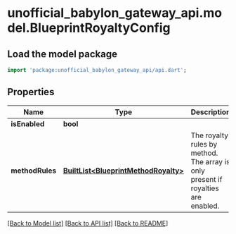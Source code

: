 # unofficial_babylon_gateway_api.model.BlueprintRoyaltyConfig

## Load the model package
```dart
import 'package:unofficial_babylon_gateway_api/api.dart';
```

## Properties
Name | Type | Description | Notes
------------ | ------------- | ------------- | -------------
**isEnabled** | **bool** |  | 
**methodRules** | [**BuiltList&lt;BlueprintMethodRoyalty&gt;**](BlueprintMethodRoyalty.md) | The royalty rules by method. The array is only present if royalties are enabled. | [optional] 

[[Back to Model list]](../README.md#documentation-for-models) [[Back to API list]](../README.md#documentation-for-api-endpoints) [[Back to README]](../README.md)


